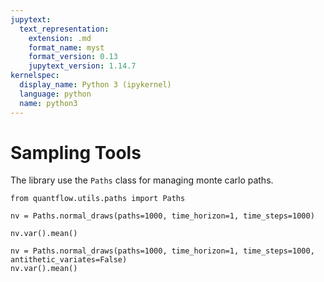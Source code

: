 ```yaml
---
jupytext:
  text_representation:
    extension: .md
    format_name: myst
    format_version: 0.13
    jupytext_version: 1.14.7
kernelspec:
  display_name: Python 3 (ipykernel)
  language: python
  name: python3
---
```


# Sampling Tools

The library use the `Paths` class for managing monte carlo paths.

```{code-cell} ipython3
from quantflow.utils.paths import Paths

nv = Paths.normal_draws(paths=1000, time_horizon=1, time_steps=1000)
```

```{code-cell} ipython3
nv.var().mean()
```

```{code-cell} ipython3
nv = Paths.normal_draws(paths=1000, time_horizon=1, time_steps=1000, antithetic_variates=False)
nv.var().mean()
```

```{code-cell} ipython3

```
